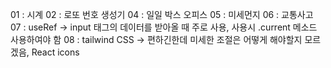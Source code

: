 01 : 시계
02 : 로또 번호 생성기
04 : 일일 박스 오피스
05 : 미세먼지
06 : 교통사고
07 : useRef -> input 태그의 데이터를 받아올 때 주로 사용, 사용시 .current 메소드 사용하여야 함
08 : tailwind CSS -> 편하긴한데 미세한 조절은 어떻게 해야할지 모르겠음, React icons
